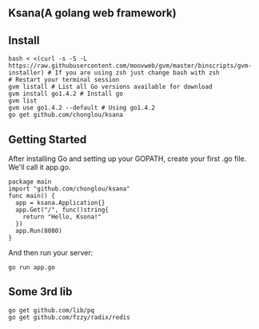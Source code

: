 Ksana(A golang web framework)
--------------------------------

## Install

    bash < <(curl -s -S -L https://raw.githubusercontent.com/moovweb/gvm/master/binscripts/gvm-installer) # If you are using zsh just change bash with zsh
    # Restart your terminal session
    gvm listall # List all Go versions available for download
    gvm install go1.4.2 # Install go
    gvm list
    gvm use go1.4.2 --default # Using go1.4.2
    go get github.com/chonglou/ksana

## Getting Started
After installing Go and setting up your GOPATH, create your first .go file. We'll call it app.go.

    package main
    import "github.com/chonglou/ksana"
    func main() {
      app = ksana.Application{}
      app.Get("/", func()string{
        return "Hello, Ksona!"
      })
      app.Run(8080)
    }


And then run your server:

    go run app.go

## Some 3rd lib
    go get github.com/lib/pq
    go get github.com/fzzy/radix/redis

